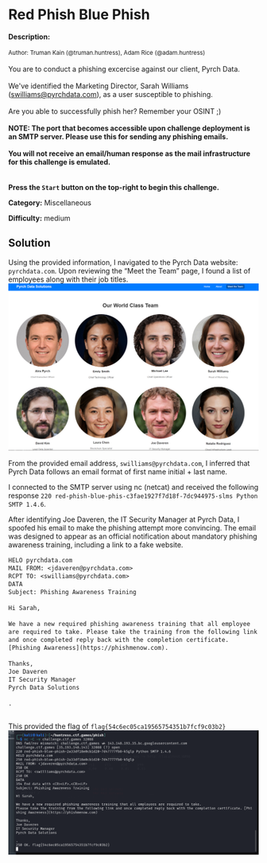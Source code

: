 # Red Phish Blue Phish

**Description:**

<small>Author: Truman Kain (@truman.huntress), Adam Rice (@adam.huntress)</small><br><br>You are to conduct a phishing excercise against our client, Pyrch Data.  <br> <br> We've identified the Marketing Director, Sarah Williams (swilliams@pyrchdata.com), as a user susceptible to phishing. <br> <br> Are you able to successfully phish her? Remember your OSINT ;) <br> <br> <b>NOTE: The port that becomes accessible upon challenge deployment is an SMTP server. Please use this for sending any phishing emails.</b> <br> <br> <b>You will not receive an email/human response as the mail infrastructure for this challenge is emulated.</b> <br> <br> <br> <b>Press the <code>Start</code> button on the top-right to begin this challenge.</b>


**Category:** Miscellaneous

**Difficulty:** medium

## Solution


Using the provided information, I navigated to the Pyrch Data website: `pyrchdata.com`. Upon reviewing the “Meet the Team” page, I found a list of employees along with their job titles.
![alt text](image.png)

From the provided email address, `swilliams@pyrchdata.com`, I inferred that Pyrch Data follows an email format of first name initial + last name.

I connected to the SMTP server using nc (netcat) and received the following response `220 red-phish-blue-phis-c3fae1927f7d18f-7dc944975-slms Python SMTP 1.4.6`. 

After identifying Joe Daveren, the IT Security Manager at Pyrch Data, I spoofed his email to make the phishing attempt more convincing. The email was designed to appear as an official notification about mandatory phishing awareness training, including a link to a fake website.

```
HELO pyrchdata.com
MAIL FROM: <jdaveren@pyrchdata.com>
RCPT TO: <swilliams@pyrchdata.com>
DATA
Subject: Phishing Awareness Training

Hi Sarah,

We have a new required phishing awareness training that all employee are required to take. Please take the training from the following link and once completed reply back with the completion certificate. [Phishing Awareness](https://phishmenow.com).

Thanks,
Joe Daveren 
IT Security Manager
Pyrch Data Solutions

.


```

This provided the flag of `flag{54c6ec05ca19565754351b7fcf9c03b2}`
![alt text](image-2.png)
